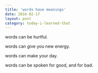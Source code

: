 ```yaml
---
title: 'words have meanings'
date: 2016-02-17
layout: post
category: today-i-learned-that
---
```


words can be hurtful.

words can give you new energy.

words can make your day.

words can be spoken for good, and for bad.
